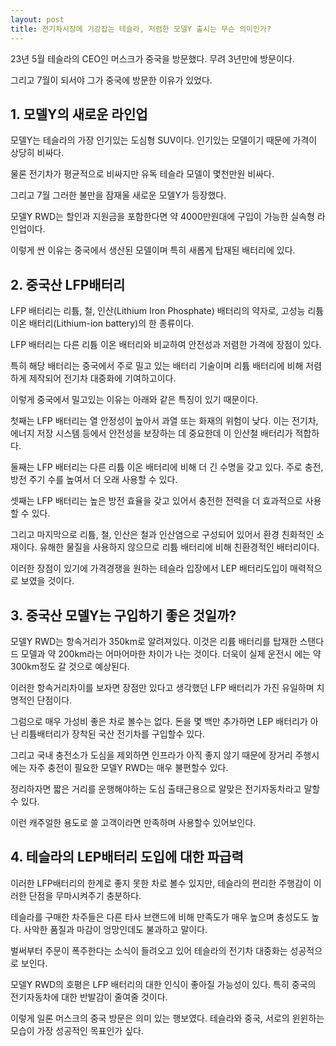 ```yaml
---
layout: post
title: 전기차시장에 기강잡는 테슬라, 저렴한 모델Y 출시는 무슨 의미인가?
---
```


23년 5월 테슬라의 CEO인 머스크가 중국을 방문했다. 무려 3년만에 방문이다.

그리고 7월이 되서야 그가 중국에 방문한 이유가 있었다.


<h2>1. 모델Y의 새로운 라인업</h2>
모델Y는 테슬라의 가장 인기있는 도심형 SUV이다. 인기있는 모델이기 때문에 가격이 상당히 비싸다.

물론 전기차가 평균적으로 비싸지만 유독 테슬라 모델이 몇천만원 비싸다.

그리고 7월 그러한 불만을 잠재울 새로운 모델Y가 등장했다.

모델Y RWD는 할인과 지원금을 포함한다면 약 4000만원대에 구입이 가능한 실속형 라인업이다.

이렇게 싼 이유는 중국에서 생산된 모델이며 특히 새롭게 탑재된 배터리에 있다. 



<h2>2. 중국산 LFP배터리</h2>
LFP 배터리는 리튬, 철, 인산(Lithium Iron Phosphate) 배터리의 약자로, 고성능 리튬 이온 배터리(Lithium-ion battery)의 한 종류이다. 

LFP 배터리는 다른 리튬 이온 배터리와 비교하여 안전성과 저렴한 가격에 장점이 있다.

특히 해당 배터리는 중국에서 주로 밀고 있는 배터리 기술이며 리튬 배터리에 비해 저렴하게 제작되어 전기차 대중화에 기여하고이다. 

이렇게 중국에서 밀고있는 이유는 아래와 같은 특징이 있기 때문이다.

첫째는 LFP 배터리는 열 안정성이 높아서 과열 또는 화재의 위험이 낮다. 이는 전기차, 에너지 저장 시스템 등에서 안전성을 보장하는 데 중요한데 이 인산철 배터리가 적합하다.

둘째는 LFP 배터리는 다른 리튬 이온 배터리에 비해 더 긴 수명을 갖고 있다. 주로 충전,방전 주기 수를 높여서 더 오래 사용할 수 있다.

셋째는 LFP 배터리는 높은 방전 효율을 갖고 있어서 충전한 전력을 더 효과적으로 사용할 수 있다.

그리고 마지막으로 리튬, 철, 인산은 철과 인산염으로 구성되어 있어서 환경 친화적인 소재이다. 유해한 물질을 사용하지 않으므로 리튬 배터리에 비해 친환경적인 배터리이다.

이러한 장점이 있기에 가격경쟁을 원하는 테슬라 입장에서 LEP 배터리도입이 매력적으로 보였을 것이다.



<h2>3. 중국산 모델Y는 구입하기 좋은 것일까?</h2>
모델Y RWD는 항속거리가 350km로 알려져있다. 이것은 리륨 배터리를 탑재한 스탠다드 모델과 약 200km라는 어마어마한 차이가 나는 것이다. 더욱이 실제 운전시 에는 약 300km정도 갈 것으로 예상된다.

이러한 항속거리차이를 보자면 장점만 있다고 생각했던 LFP 배터리가 가진 유일하며 치명적인 단점이다.

그럼으로 매우 가성비 좋은 차로 볼수는 없다. 돈을 몇 백만 추가하면 LEP 배터리가 아닌 리튬배터리가 장착된 국산 전기차를 구입할수 있다.

그리고 국내 충전소가 도심을 제외하면 인프라가 아직 좋지 않기 때문에 장거리 주행시에는 자주 충전이 필요한 모델Y RWD는 매우 불편할수 있다.

정리하자면 짧은 거리를 운행해야하는 도심 출태근용으로 알맞은 전기자동차라고 말할수 있다.

이런 캐주얼한 용도로 쓸 고객이라면 만족하며 사용할수 있어보인다.



<h2>4. 테슬라의 LEP배터리 도입에 대한 파급력</h2>
이러한 LFP배터리의 한계로 좋지 못한 차로 볼수 있지만, 테슬라의 편리한 주행감이 이러한 단점을 무마시켜주기 충분하다.

테슬라를 구매한 차주들은 다른 타사 브랜드에 비해 만족도가 매우 높으며 충성도도 높다. 사악한 품질과 마감이 엉망인데도 불과하고 말이다.

벌써부터 주문이 폭주한다는 소식이 들려오고 있어 테슬라의 전기차 대중화는 성공적으로 보인다.

모델Y RWD의 호평은 LFP 배터리의 대한 인식이 좋아질 가능성이 있다. 특히 중국의 전기자동차에 대한 반발감이 줄여줄 것이다.

이렇게 일론 머스크의 중국 방문은 의미 있는 행보였다. 테슬라와 중국, 서로의 윈윈하는 모습이 가장 성공적인 목표인가 싶다.